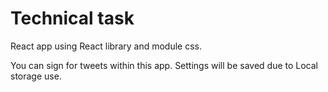 # Technical task

React app using React library and module css.

You can sign for tweets within this app. Settings will be saved due to Local
storage use.
